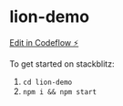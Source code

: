 # lion-demo

[Edit in Codeflow ⚡️](https://stackblitz.com/~/github.com/Knorgias/lion-demo)

To get started on stackblitz:

1. `cd lion-demo`
2. `npm i && npm start`